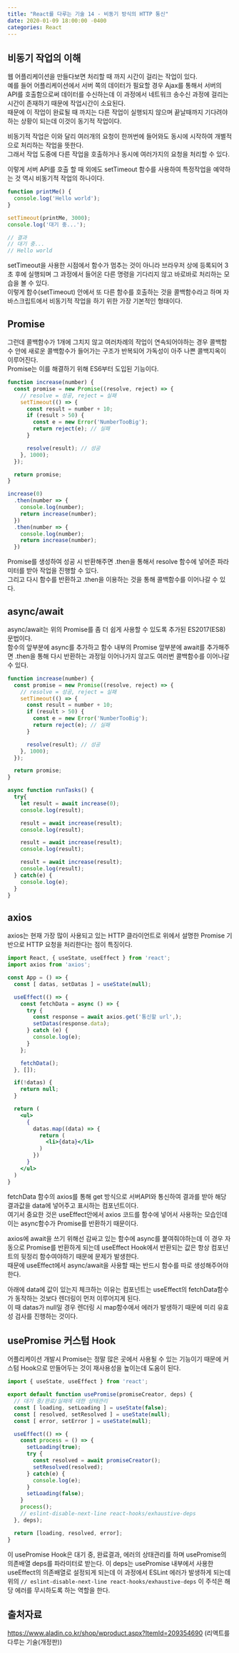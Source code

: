 ```yaml
---
title: "React를 다루는 기술 14 - 비동기 방식의 HTTP 통신"
date: 2020-01-09 18:00:00 -0400
categories: React 
---
```


비동기 작업의 이해
--------------------------------
웹 어플리케이션을 만들다보면 처리할 때 까지 시간이 걸리는 작업이 있다.  
예를 들어 어플리케이션에서 서버 쪽의 데이터가 필요할 경우 Ajax를 통해서 서버의 API를 호출함으로써 데이터를 수신하는데 이 과정에서 네트워크 송수신 과정에 걸리는 시간이 존재하기 때문에 작업시간이 소요된다.  
때문에 이 작업이 완료될 때 까지는 다른 작업이 실행되지 않으며 끝날때까지 기다려야하는 상황이 되는데 이것이 동기적 작업이다.  

비동기적 작업은 이와 달리 여러개의 요청이 한꺼번에 들어와도 동시에 시작하여 개별적으로 처리하는 작업을 뜻한다.  
그래서 작업 도중에 다른 작업을 호출하거나 동시에 여러가지의 요청을 처리할 수 있다.  

이렇게 서버 API를 호출 할 때 외에도 setTimeout 함수를 사용하여 특정작업을 예약하는 것 역시 비동기적 작업의 하나이다.  

```js
function printMe() {
  console.log('Hello world');
}

setTimeout(printMe, 3000);
console.log('대기 중...');

// 결과
// 대기 중...
// Hello world
```
setTimeout을 사용한 시점에서 함수가 멈추는 것이 아니라 브라우저 상에 등록되어 3초 후에 실행되며 그 과정에서 들어온 다른 명령을 기다리지 않고 바로바로 처리하는 모습을 볼 수 있다.  
이렇게 함수(setTimeout) 안에서 또 다른 함수를 호출하는 것을 콜백함수라고 하며 자바스크립트에서 비동기적 작업을 하기 위한 가장 기본적인 형태이다.  

Promise
-----------------------
그런데 콜백함수가 1개에 그치지 않고 여러차례의 작업이 연속되어야하는 경우 콜백함수 안에 새로운 콜백함수가 들어가는 구조가 반복되어 가독성이 아주 나쁜 콜백지옥이 이루어진다.  
Promise는 이를 해결하기 위해 ES6부터 도입된 기능이다.  

```js
function increase(number) {
  const promise = new Promise((resolve, reject) => {
    // resolve = 성공, reject = 실패
    setTimeout(() => {
      const result = number + 10;
      if (result > 50) {
        const e = new Error('NumberTooBig');
        return reject(e); // 실패
      }

      resolve(result); // 성공
    }, 1000);
  });

  return promise;
}

increase(0)
  .then(number => {
    console.log(number);
    return increase(number);
  })
  .then(number => {
    console.log(number);
    return increase(number);
  })
```
Promise를 생성하여 성공 시 반환해주면 .then을 통해서 resolve 함수에 넣어준 파라미터를 받아 작업을 진행할 수 있다.  
그리고 다시 함수를 반환하고 .then을 이용하는 것을 통해 콜백함수를 이어나갈 수 있다.  

async/await
----------------------
async/await는 위의 Promise를 좀 더 쉽게 사용할 수 있도록 추가된 ES2017(ES8) 문법이다.  
함수의 앞부분에 async를 추가하고 함수 내부의 Promise 앞부분에 await를 추가해주면 .then을 통해 다시 반환하는 과정일 이어나가지 않고도 여러번 콜백함수를 이어나갈 수 있다.  

```js
function increase(number) {
  const promise = new Promise((resolve, reject) => {
    // resolve = 성공, reject = 실패
    setTimeout(() => {
      const result = number + 10;
      if (result > 50) {
        const e = new Error('NumberTooBig');
        return reject(e); // 실패
      }

      resolve(result); // 성공
    }, 1000);
  });

  return promise;
}

async function runTasks() {
  try{
    let result = await increase(0);
    console.log(result);

    result = await increase(result);
    console.log(result);

    result = await increase(result);
    console.log(result);

    result = await increase(result);
    console.log(result);
  } catch(e) {
    console.log(e);
  }
}
```

axios
---------------------
axios는 현재 가장 많이 사용되고 있는 HTTP 클라이언트로 위에서 설명한 Promise 기반으로 HTTP 요청을 처리한다는 점이 특징이다.  

```jsx
import React, { useState, useEffect } from 'react';
import axios from 'axios';

const App = () => {
  const [ datas, setDatas ] = useState(null);

  useEffect(() => {
    const fetchData = async () => {
      try {
        const response = await axios.get('통신할 url',);
        setDatas(response.data);
      } catch (e) {
        console.log(e);
      }
    };

    fetchData();
  }, []);

  if(!datas) {
    return null;
  }

  return (
    <ul>
      {
        datas.map((data) => { 
          return (
            <li>{data}</li>
          )
        })
      }
    </ul>
  )
}
```

fetchData 함수의 axios를 통해 get 방식으로 서버API와 통신하여 결과를 받아 해당 결과값을 data에 넣어주고 표시하는 컴포넌트이다.  
여기서 중요한 것은 useEffect안에서 axios 코드를 함수에 넣어서 사용하는 모습인데 이는 async함수가 Promise를 반환하기 때문이다.  

axios에 await을 쓰기 위해선 감싸고 있는 함수에 async를 붙여줘야하는데 이 경우 자동으로 Promise를 반환하게 되는데 useEffect Hook에서 반환되는 값은 항상 컴포넌트의 뒷정리 함수여야하기 때문에 문제가 발생한다.  
때문에 useEffect에서 async/await을 사용할 때는 반드시 함수를 따로 생성해주어야한다.  

아래에 data에 값이 있는지 체크하는 이유는 컴포넌트는 useEffect의 fetchData함수가 동작하는 것보다 렌더링이 먼저 이루어지게 된다.  
이 때 datas가 null일 경우 렌더링 시 map함수에서 에러가 발생하기 때문에 미리 유효성 검사를 진행하는 것이다.  


usePromise 커스텀 Hook
--------------------------
어플리케이션 개발시 Promise는 정말 많은 곳에서 사용될 수 있는 기능이기 때문에 커스텀 Hook으로 만들어두는 것이 재사용성을 높이는데 도움이 된다.  

```jsx
import { useState, useEffect } from 'react';

export default function usePromise(promiseCreator, deps) {
  // 대기 중/완료/실패에 대한 상태관리
  const [ loading, setLoading ] = useState(false);
  const [ resolved, setResolved ] = useState(null);
  const [ error, setError ] = useState(null);

  useEffect(() => {
    const process = () => {
      setLoading(true);
      try {
        const resolved = await promiseCreator();
        setResolved(resolved);
      } catch(e) {
        console.log(e);
      }
      setLoading(false);
    }
    process();
    // eslint-disable-next-line react-hooks/exhaustive-deps
  }, deps);

  return [loading, resolved, error];
}
```
이 usePromise Hook은 대기 중, 완료결과, 에러의 상태관리를 하며 usePromise의 의존배열 deps를 파라미터로 받는다.  이 deps는 usePromise 내부에서 사용한 useEffect의 의존배열로 설정되게 되는데 이 과정에서 ESLint 에러가 발생하게 되는데 위의 `// eslint-disable-next-line react-hooks/exhaustive-deps` 이 주석은 해당 에러를 무시하도록 하는 역할을 한다.  



출처자료  
---------------------------------------
https://www.aladin.co.kr/shop/wproduct.aspx?ItemId=209354690 (리액트를 다루는 기술(개정판))
